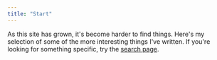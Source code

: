 ```yaml
---
title: "Start"
---
```


As this site has grown, it's become harder to find things.
Here's my selection of some of the more interesting things I've written.
If you're looking for something specific, try the [search page](/search).

